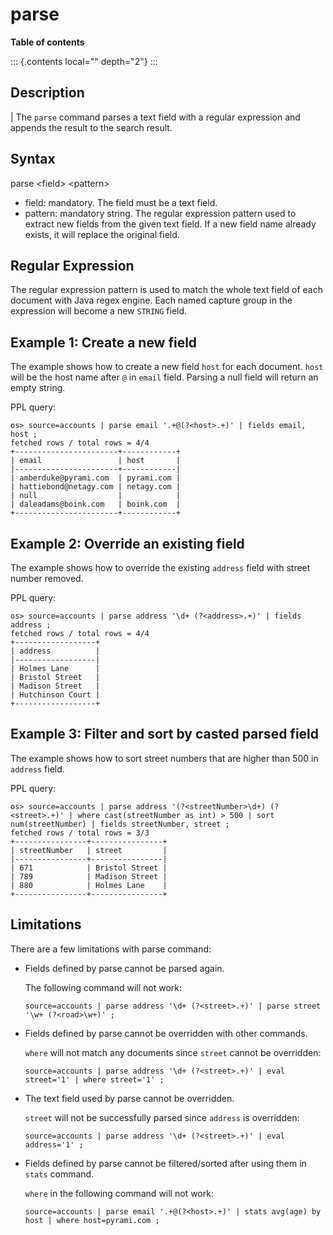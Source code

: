 # parse

**Table of contents**

::: {.contents local="" depth="2"}
:::

## Description

| The `parse` command parses a text field with a regular expression and
  appends the result to the search result.

## Syntax

parse \<field\> \<pattern\>

-   field: mandatory. The field must be a text field.
-   pattern: mandatory string. The regular expression pattern used to
    extract new fields from the given text field. If a new field name
    already exists, it will replace the original field.

## Regular Expression

The regular expression pattern is used to match the whole text field of
each document with Java regex engine. Each named capture group in the
expression will become a new `STRING` field.

## Example 1: Create a new field

The example shows how to create a new field `host` for each document.
`host` will be the host name after `@` in `email` field. Parsing a null
field will return an empty string.

PPL query:

    os> source=accounts | parse email '.+@(?<host>.+)' | fields email, host ;
    fetched rows / total rows = 4/4
    +-----------------------+------------+
    | email                 | host       |
    |-----------------------+------------|
    | amberduke@pyrami.com  | pyrami.com |
    | hattiebond@netagy.com | netagy.com |
    | null                  |            |
    | daleadams@boink.com   | boink.com  |
    +-----------------------+------------+

## Example 2: Override an existing field

The example shows how to override the existing `address` field with
street number removed.

PPL query:

    os> source=accounts | parse address '\d+ (?<address>.+)' | fields address ;
    fetched rows / total rows = 4/4
    +------------------+
    | address          |
    |------------------|
    | Holmes Lane      |
    | Bristol Street   |
    | Madison Street   |
    | Hutchinson Court |
    +------------------+

## Example 3: Filter and sort by casted parsed field

The example shows how to sort street numbers that are higher than 500 in
`address` field.

PPL query:

    os> source=accounts | parse address '(?<streetNumber>\d+) (?<street>.+)' | where cast(streetNumber as int) > 500 | sort num(streetNumber) | fields streetNumber, street ;
    fetched rows / total rows = 3/3
    +----------------+----------------+
    | streetNumber   | street         |
    |----------------+----------------|
    | 671            | Bristol Street |
    | 789            | Madison Street |
    | 880            | Holmes Lane    |
    +----------------+----------------+

## Limitations

There are a few limitations with parse command:

-   Fields defined by parse cannot be parsed again.

    The following command will not work:

        source=accounts | parse address '\d+ (?<street>.+)' | parse street '\w+ (?<road>\w+)' ;

-   Fields defined by parse cannot be overridden with other commands.

    `where` will not match any documents since `street` cannot be
    overridden:

        source=accounts | parse address '\d+ (?<street>.+)' | eval street='1' | where street='1' ;

-   The text field used by parse cannot be overridden.

    `street` will not be successfully parsed since `address` is
    overridden:

        source=accounts | parse address '\d+ (?<street>.+)' | eval address='1' ;

-   Fields defined by parse cannot be filtered/sorted after using them
    in `stats` command.

    `where` in the following command will not work:

        source=accounts | parse email '.+@(?<host>.+)' | stats avg(age) by host | where host=pyrami.com ;
